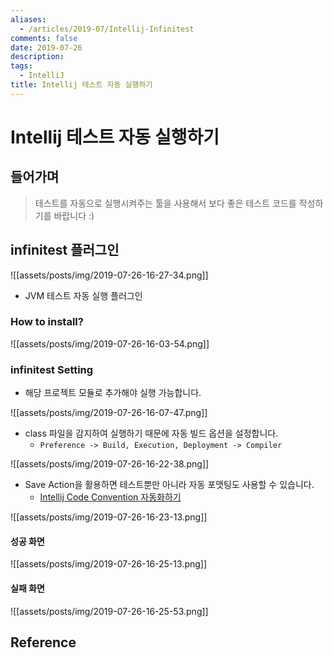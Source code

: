 ```yaml
---
aliases:
  - /articles/2019-07/Intellij-Infinitest
comments: false
date: 2019-07-26
description: 
tags:
  - IntelliJ
title: Intellij 테스트 자동 실행하기
---
```

# Intellij 테스트 자동 실행하기
## 들어가며
> 테스트를 자동으로 실행시켜주는 툴을 사용해서 보다 좋은 테스트 코드를 작성하기를 바랍니다 :)

## infinitest 플러그인
![[assets/posts/img/2019-07-26-16-27-34.png]]

- JVM 테스트 자동 실행 플러그인

### How to install?
![[assets/posts/img/2019-07-26-16-03-54.png]]


### infinitest Setting
- 해당 프로젝트 모듈로 추가해야 실행 가능합니다.

![[assets/posts/img/2019-07-26-16-07-47.png]]


- class 파일을 감지하여 실행하기 때문에 자동 빌드 옵션을 설정합니다.
    - `Preference -> Build, Execution, Deployment -> Compiler`

![[assets/posts/img/2019-07-26-16-22-38.png]]


- Save Action을 활용하면 테스트뿐만 아니라 자동 포맷팅도 사용할 수 있습니다.
    - [Intellij Code Convention 자동화하기](https://nesoy.github.io/articles/2018-09/Intellij-Auto-Convention)

![[assets/posts/img/2019-07-26-16-23-13.png]]

#### 성공 화면
![[assets/posts/img/2019-07-26-16-25-13.png]]

#### 실패 화면
![[assets/posts/img/2019-07-26-16-25-53.png]]

## Reference
